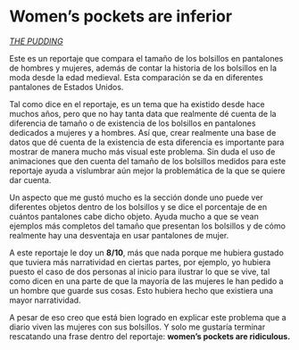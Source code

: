 # Women’s pockets are inferior
*[THE PUDDING](https://pudding.cool/2018/08/pockets/)*

Este es un reportaje que compara el tamaño de los bolsillos en pantalones de hombres y mujeres, además de contar la historia de los bolsillos en la moda desde la edad medieval. Esta comparación se da en diferentes pantalones de Estados Unidos.  

Tal como dice en el reportaje, es un tema que ha existido desde hace muchos años, pero que no hay tanta data que realmente dé cuenta de la diferencia de tamaño o de existencia de los bolsillos en pantalones dedicados a mujeres y a hombres. Así que, crear realmente una base de datos que dé cuenta de la existencia de esta diferencia es importante para mostrar de manera mucho más visual este problema. Sin duda el uso de animaciones que den cuenta del tamaño de los bolsillos medidos para este reportaje ayuda a vislumbrar aún mejor la problemática de la que se quiere dar cuenta. 




 Un aspecto que me gustó mucho es la sección donde uno puede ver diferentes objetos dentro de los bolsillos y se dice el porcentaje de en cuántos pantalones cabe dicho objeto. Ayuda mucho a que se vean ejemplos más completos del tamaño que presentan los bolsillos y de cómo realmente hay una desventaja en usar pantalones de mujer. 

 

 A este reportaje le doy un **8/10**, más que nada porque me hubiera gustado que tuviera más narratividad en ciertas partes, por ejemplo, yo hubiera puesto el caso de dos personas al inicio para ilustrar lo que se vive, tal como dicen en una parte de que la mayoría de las mujeres le han pedido a un hombre que guarde sus cosas. Esto hubiera hecho que existiera una mayor narratividad.  

A pesar de eso creo que está bien logrado en explicar este problema que a diario viven las mujeres con sus bolsillos. Y solo me gustaría terminar rescatando una frase dentro del reportaje: **women’s pockets are ridiculous.**